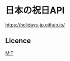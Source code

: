 # 日本の祝日API

https://holidays-jp.github.io/

## Licence

[MIT](https://github.com/tcnksm/tool/blob/master/LICENCE)
